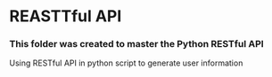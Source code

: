 <h1>REASTTful API</h1>
<h3>This folder was created to master the Python RESTful API</h3>
<p>Using RESTful API in python script to generate user information</p>

